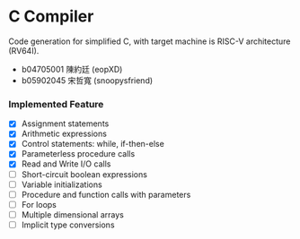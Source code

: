 # C Compiler

Code generation for simplified C, with target machine is RISC-V architecture (RV64I).

- b04705001 陳約廷 (eopXD)
- b05902045 宋哲寬 (snoopysfriend)

### Implemented Feature

- [x] Assignment statements 
- [x] Arithmetic expressions
- [x] Control statements: while, if-then-else
- [x] Parameterless procedure calls
- [x] Read and Write I/O calls
- [ ] Short-circuit boolean expressions
- [ ] Variable initializations
- [ ] Procedure and function calls with parameters
- [ ] For loops
- [ ] Multiple dimensional arrays
- [ ] Implicit type conversions
